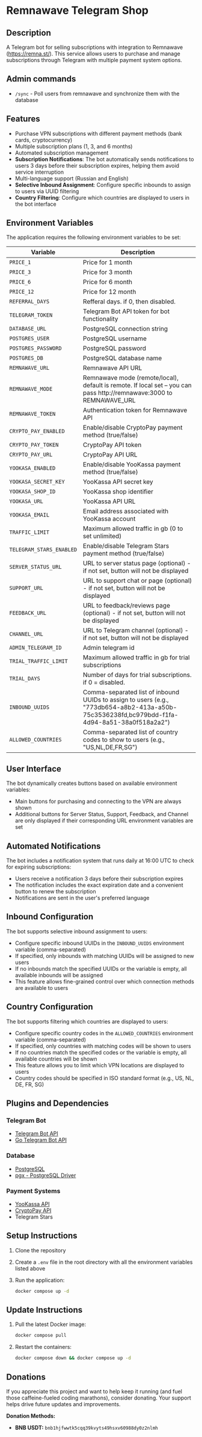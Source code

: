 # Remnawave Telegram Shop

## Description

A Telegram bot for selling subscriptions with integration to Remnawave (https://remna.st/). This service allows users to
purchase and manage subscriptions through Telegram with multiple payment system options.

## Admin commands

- `/sync` - Poll users from remnawave and synchronize them with the database

## Features

- Purchase VPN subscriptions with different payment methods (bank cards, cryptocurrency)
- Multiple subscription plans (1, 3, and 6 months)
- Automated subscription management
- **Subscription Notifications**: The bot automatically sends notifications to users 3 days before their subscription
  expires, helping them avoid service interruption
- Multi-language support (Russian and English)
- **Selective Inbound Assignment**: Configure specific inbounds to assign to users via UUID filtering
- **Country Filtering**: Configure which countries are displayed to users in the bot interface

## Environment Variables

The application requires the following environment variables to be set:

| Variable                 | Description                                                                                                                                  |
|--------------------------|----------------------------------------------------------------------------------------------------------------------------------------------| 
| `PRICE_1`                | Price for 1 month                                                                                                                            |
| `PRICE_3`                | Price for 3 month                                                                                                                            |
| `PRICE_6`                | Price for 6 month                                                                                                                            |
| `PRICE_12`               | Price for 12 month                                                                                                                           |
| `REFERRAL_DAYS`          | Refferal days. if 0, then disabled.                                                                                                          |
| `TELEGRAM_TOKEN`         | Telegram Bot API token for bot functionality                                                                                                 |
| `DATABASE_URL`           | PostgreSQL connection string                                                                                                                 |
| `POSTGRES_USER`          | PostgreSQL username                                                                                                                          |
| `POSTGRES_PASSWORD`      | PostgreSQL password                                                                                                                          |
| `POSTGRES_DB`            | PostgreSQL database name                                                                                                                     |
| `REMNAWAVE_URL`          | Remnawave API URL                                                                                                                            |
| `REMNAWAVE_MODE`         | Remnawave mode (remote/local), default is remote. If local set – you can pass http://remnawave:3000 to REMNAWAVE_URL                         |
| `REMNAWAVE_TOKEN`        | Authentication token for Remnawave API                                                                                                       |
| `CRYPTO_PAY_ENABLED`     | Enable/disable CryptoPay payment method (true/false)                                                                                         |
| `CRYPTO_PAY_TOKEN`       | CryptoPay API token                                                                                                                          |
| `CRYPTO_PAY_URL`         | CryptoPay API URL                                                                                                                            |
| `YOOKASA_ENABLED`        | Enable/disable YooKassa payment method (true/false)                                                                                          |
| `YOOKASA_SECRET_KEY`     | YooKassa API secret key                                                                                                                      |
| `YOOKASA_SHOP_ID`        | YooKassa shop identifier                                                                                                                     |
| `YOOKASA_URL`            | YooKassa API URL                                                                                                                             |
| `YOOKASA_EMAIL`          | Email address associated with YooKassa account                                                                                               |
| `TRAFFIC_LIMIT`          | Maximum allowed traffic in gb (0 to set unlimited)                                                                                           |
| `TELEGRAM_STARS_ENABLED` | Enable/disable Telegram Stars payment method (true/false)                                                                                    |
| `SERVER_STATUS_URL`      | URL to server status page (optional) - if not set, button will not be displayed                                                              |
| `SUPPORT_URL`            | URL to support chat or page (optional) - if not set, button will not be displayed                                                            |
| `FEEDBACK_URL`           | URL to feedback/reviews page (optional) - if not set, button will not be displayed                                                           |
| `CHANNEL_URL`            | URL to Telegram channel (optional) - if not set, button will not be displayed                                                                |
| `ADMIN_TELEGRAM_ID`      | Admin telegram id                                                                                                                            |
| `TRIAL_TRAFFIC_LIMIT`    | Maximum allowed traffic in gb for trial subscriptions                                                                                        |     
| `TRIAL_DAYS`             | Number of days for trial subscriptions. if 0 = disabled.                                                                                     |
| `INBOUND_UUIDS`          | Comma-separated list of inbound UUIDs to assign to users (e.g., "773db654-a8b2-413a-a50b-75c3536238fd,bc979bdd-f1fa-4d94-8a51-38a0f518a2a2") |
| `ALLOWED_COUNTRIES`      | Comma-separated list of country codes to show to users (e.g., "US,NL,DE,FR,SG")                                                              |

## User Interface

The bot dynamically creates buttons based on available environment variables:

- Main buttons for purchasing and connecting to the VPN are always shown
- Additional buttons for Server Status, Support, Feedback, and Channel are only displayed if their corresponding URL
  environment variables are set

## Automated Notifications

The bot includes a notification system that runs daily at 16:00 UTC to check for expiring subscriptions:

- Users receive a notification 3 days before their subscription expires
- The notification includes the exact expiration date and a convenient button to renew the subscription
- Notifications are sent in the user's preferred language

## Inbound Configuration

The bot supports selective inbound assignment to users:

- Configure specific inbound UUIDs in the `INBOUND_UUIDS` environment variable (comma-separated)
- If specified, only inbounds with matching UUIDs will be assigned to new users
- If no inbounds match the specified UUIDs or the variable is empty, all available inbounds will be assigned
- This feature allows fine-grained control over which connection methods are available to users

## Country Configuration

The bot supports filtering which countries are displayed to users:

- Configure specific country codes in the `ALLOWED_COUNTRIES` environment variable (comma-separated)
- If specified, only countries with matching codes will be shown to users
- If no countries match the specified codes or the variable is empty, all available countries will be shown
- This feature allows you to limit which VPN locations are displayed to users
- Country codes should be specified in ISO standard format (e.g., US, NL, DE, FR, SG)

## Plugins and Dependencies

### Telegram Bot

- [Telegram Bot API](https://core.telegram.org/bots/api)
- [Go Telegram Bot API](https://github.com/go-telegram/bot)

### Database

- [PostgreSQL](https://www.postgresql.org/)
- [pgx - PostgreSQL Driver](https://github.com/jackc/pgx)

### Payment Systems

- [YooKassa API](https://yookassa.ru/developers/api)
- [CryptoPay API](https://help.crypt.bot/crypto-pay-api)
- Telegram Stars

## Setup Instructions

1. Clone the repository
2. Create a `.env` file in the root directory with all the environment variables listed above
3. Run the application:

   ```bash
   docker compose up -d
   ```

## Update Instructions

1. Pull the latest Docker image:

   ```bash
   docker compose pull
   ```

2. Restart the containers:
   ```bash
   docker compose down && docker compose up -d
   ```

## Donations

If you appreciate this project and want to help keep it running (and fuel those caffeine-fueled coding marathons),
consider donating. Your support helps drive future updates and improvements.

**Donation Methods:**

- **BNB USDT:** `bnb1hjfwwtk5cqq39kvyts49hsxv60988dy0z2nlmh`
